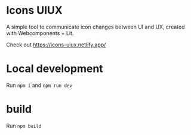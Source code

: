 # Icons UIUX

A simple tool to communicate icon changes between UI and UX, created with Webcomponents + Lit.

Check out https://icons-uiux.netlify.app/

# Local development

Run `npm i` and `npm run dev`

# build

Run `npm build`
